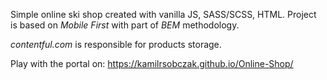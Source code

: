 Simple online ski shop created with vanilla JS, SASS/SCSS, HTML. Project is based on *Mobile First* with part of *BEM* methodology.

*contentful.com* is responsible for products storage.

Play with the portal on: https://kamilrsobczak.github.io/Online-Shop/
